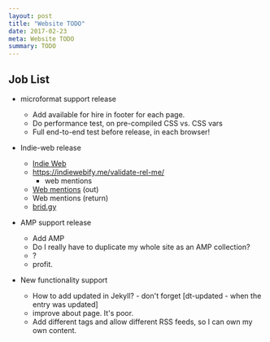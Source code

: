 ```yaml
---
layout: post
title: "Website TODO"
date: 2017-02-23
meta: Website TODO
summary: TODO
---
```


## Job List

* microformat support release
    * Add available for hire in footer for each page.
    * Do performance test, on pre-compiled CSS vs. CSS vars
    * Full end-to-end test before release, in each browser!

* Indie-web release
    * [Indie Web](http://indiewebify.me/#send-webmentions)
    * https://indiewebify.me/validate-rel-me/
        * web mentions
    * [Web mentions](https://indieweb.org/Webmention) (out)
    * Web mentions (return)
    * [brid.gy](https://brid.gy/about)

* AMP support release
    * Add AMP
    * Do I really have to duplicate my whole site as an AMP collection?
    * ?
    * profit.

* New functionality support
    * How to add updated in Jekyll? - don't forget [dt-updated - when the entry was updated]
    * improve about page. It's poor.
    * Add different tags and allow different RSS feeds, so I can own my own content.
